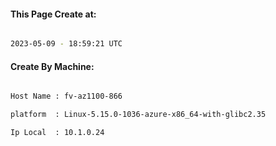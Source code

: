 
   
#### This Page Create at:

```bash

2023-05-09 - 18:59:21 UTC

```

#### Create By Machine:

```bash

Host Name : fv-az1100-866

platform  : Linux-5.15.0-1036-azure-x86_64-with-glibc2.35

Ip Local  : 10.1.0.24

```

